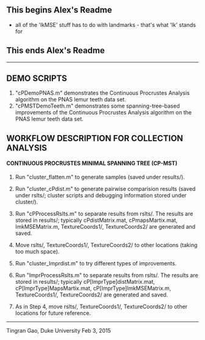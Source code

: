 ## This begins Alex's Readme ##

- all of the 'lkMSE' stuff has to do with landmarks - that's what 'lk' stands for








## This ends Alex's Readme ##

-------------------------------------

## DEMO SCRIPTS ##
1. "cPDemoPNAS.m" demonstrates the Continuous Procrustes Analysis algorithm on the PNAS lemur teeth data set.
2. "cPMSTDemoTeeth.m" demonstrates some spanning-tree-based improvements of the Continuous Procrustes Analysis algorithm on the PNAS lemur teeth data set.

## WORKFLOW DESCRIPTION FOR COLLECTION ANALYSIS ##

#### CONTINUOUS PROCRUSTES MINIMAL SPANNING TREE (CP-MST) ####

1. Run "cluster_flatten.m" to generate samples (saved under results/).

2. Run "cluster_cPdist.m" to generate pairwise comparision results (saved under rslts/; cluster scripts and debugging information stored under cluster/).

3. Run "cPProcessRslts.m" to separate results from rslts/. The results are stored in results/; typically cPdistMatrix.mat, cPmapsMartix.mat, lmkMSEMatrix.m, TextureCoords1/, TextureCoords2/ are generated and saved.

4. Move rslts/, TextureCoords1/, TextureCoords2/ to other locations (taking too much space).

5. Run "cluster_Imprdist.m" to try different types of improvements.

6. Run "ImprProcessRslts.m" to separate results from rslts/. The results are stored in results/; typically cP[ImprType]distMatrix.mat, cP[ImprType]MapsMartix.mat, cP[ImprType]lmkMSEMatrix.m, TextureCoords1/, TextureCoords2/ are generated and saved.

7. As in Step 4, move rslts/, TextureCoords1/, TextureCoords2/ to other locations for future reference.

---------------------------------
Tingran Gao, Duke University
Feb 3, 2015

